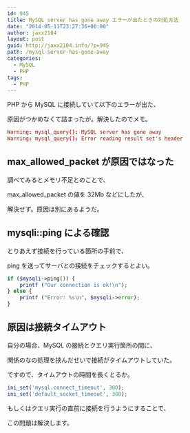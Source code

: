 ```yaml
---
id: 945
title: MySQL server has gone away エラーが出たときの対処方法
date: "2014-05-11T23:27:36+00:00"
author: jaxx2104
layout: post
guid: http://jaxx2104.info/?p=945
path: /mysql-server-has-gone-away
categories:
  - MySQL
  - PHP
tags:
  - PHP
---
```


PHP から MySQL に接続していて以下のエラーが出た、

原因がつかめなくて詰まったが。解決したのでメモ。

```conf
Warning: mysql_query(): MySQL server has gone away
Warning: mysql_query(): Error reading result set's header
```

<!--more-->

## max_allowed_packet が原因ではなった

調べてみるとメモリ不足とのことで、

max_allowed_packet の値を 32Mb などにしたが、

解決せず。原因は別にあるようだ。

## mysqli::ping による確認

とりあえず接続を行っている箇所の手前で、

ping を送ってサーバとの接続をチェックするとよい。

```php
if ($mysqli->ping()) {
    printf ("Our connection is ok!\n");
} else {
    printf ("Error: %s\n", $mysqli->error);
}
```

## 原因は接続タイムアウト

自分の場合、MySQL の接続とクエリ実行箇所の間に、

関係のなの処理を挟んだせいで接続がタイムアウトしていた。

ですので、タイムアウトの時間を長くとるか。

```php
ini_set('mysql.connect_timeout', 300);
ini_set('default_socket_timeout', 300);
```

もしくはクエリ実行の直前に接続を行うようにすることで、

この問題は解決します。
